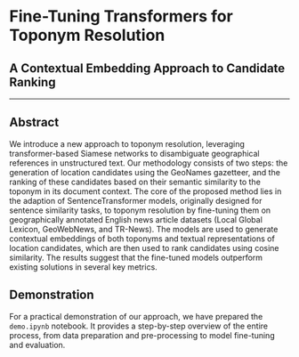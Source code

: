 # Fine-Tuning Transformers for Toponym Resolution
## A Contextual Embedding Approach to Candidate Ranking
---
## Abstract
We introduce a new approach to toponym resolution, leveraging transformer-based Siamese networks to disambiguate geographical references in unstructured text. Our methodology consists of two steps: the generation of location candidates using the GeoNames gazetteer, and the ranking of these candidates based on their semantic similarity to the toponym in its document context. The core of the proposed method lies in the adaption of SentenceTransformer models, originally designed for sentence similarity tasks, to toponym resolution by fine-tuning them on geographically annotated English news article datasets (Local Global Lexicon, GeoWebNews, and TR-News). The models are used to generate contextual embeddings of both toponyms and textual representations of location candidates, which are then used to rank candidates using cosine similarity. The results suggest that the fine-tuned models outperform existing solutions in several key metrics.

## Demonstration
For a practical demonstration of our approach, we have prepared the `demo.ipynb` notebook. It provides a step-by-step overview of the entire process, from data preparation and pre-processing to model fine-tuning and evaluation.